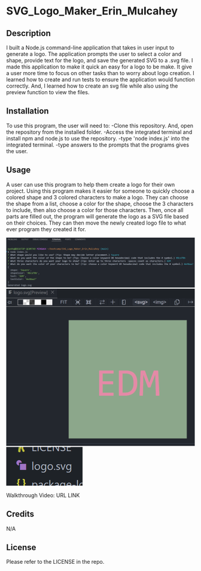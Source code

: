 # SVG_Logo_Maker_Erin_Mulcahey

## Description

I built a Node.js command-line application that takes in user input to generate a logo. The application prompts the user to select a color and shape, provide text for the logo, and save the generated SVG to a .svg file. I made this application to make it quick an easy for a logo to be make. It give a user more time to focus on other tasks than to worry about logo creation. I learned how to create and run tests to ensure the application would function correctly. And, I learned how to create an svg file while also using the preview function to view the files.

## Installation

To use this program, the user will need to: -Clone this repository. And, open the repository from the installed folder. -Access the integrated terminal and install npm and node.js to use the repository. -type 'node index.js' into the integrated terminal. -type answers to the prompts that the programs gives the user.

## Usage

A user can use this program to help them create a logo for their own project. Using this program makes it easier for someone to quickly choose a colored shape and 3 colored characters to make a logo. They can choose the shape from a list, choose a color for the shape, choose the 3 characters to include, then also choose a color for those characters. Then, once all parts are filled out, the program will generate the logo as a SVG file based on their choices. They can then move the newly created logo file to what ever program they created it for.

![Image of the program while answering prompt questions.](images/terminalQuestions.png)
![Image of the generated logo after completing the questions.](images/exampleScreenShotSquare.png)
![Image of the newly created ReadMe.](images/newFile.png)

Walkthrough Video: URL LINK

## Credits

N/A

## License

Please refer to the LICENSE in the repo.
